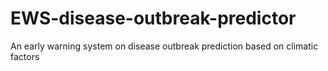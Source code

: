 # EWS-disease-outbreak-predictor
An early warning system on disease outbreak prediction based on climatic factors 
